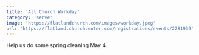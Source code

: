 ```yaml
---
title: 'All Church Workday'
category: 'serve'
image: 'https://flatlandchurch.com/images/workday.jpeg'
url: 'https://flatland.churchcenter.com/registrations/events/2281939'
---
```


Help us do some spring cleaning May 4.
